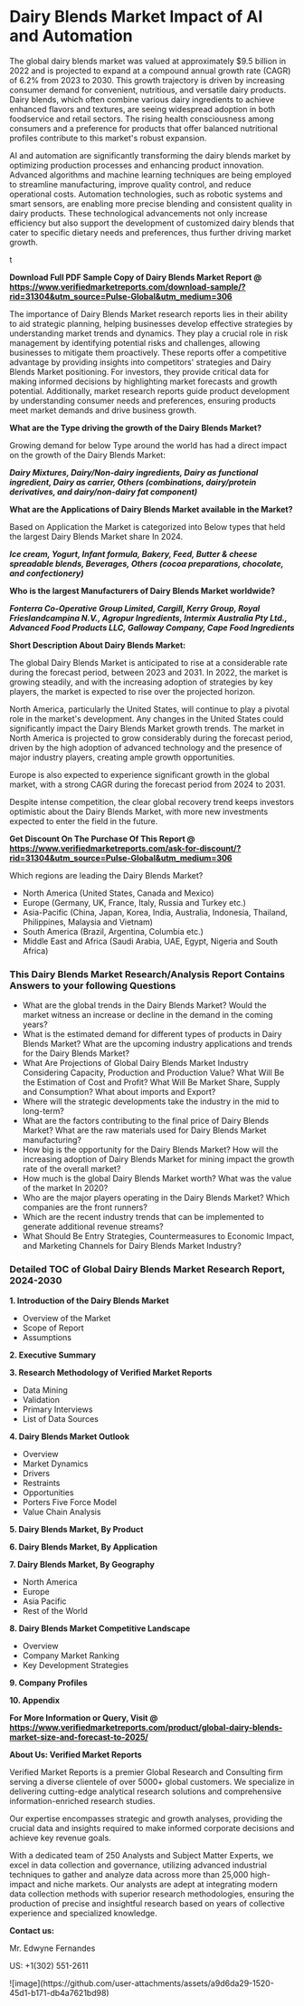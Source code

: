 <h1>Dairy Blends Market Impact of AI and Automation</h1><p>The global dairy blends market was valued at approximately $9.5 billion in 2022 and is projected to expand at a compound annual growth rate (CAGR) of 6.2% from 2023 to 2030. This growth trajectory is driven by increasing consumer demand for convenient, nutritious, and versatile dairy products. Dairy blends, which often combine various dairy ingredients to achieve enhanced flavors and textures, are seeing widespread adoption in both foodservice and retail sectors. The rising health consciousness among consumers and a preference for products that offer balanced nutritional profiles contribute to this market's robust expansion.</p><p>AI and automation are significantly transforming the dairy blends market by optimizing production processes and enhancing product innovation. Advanced algorithms and machine learning techniques are being employed to streamline manufacturing, improve quality control, and reduce operational costs. Automation technologies, such as robotic systems and smart sensors, are enabling more precise blending and consistent quality in dairy products. These technological advancements not only increase efficiency but also support the development of customized dairy blends that cater to specific dietary needs and preferences, thus further driving market growth.</p>t</p><p id="" class=""><strong>Download Full PDF Sample Copy of Dairy Blends Market Report @ <a href="https://www.verifiedmarketreports.com/download-sample/?rid=31304&utm_source=Pulse-Global&utm_medium=306" target="_blank">https://www.verifiedmarketreports.com/download-sample/?rid=31304&utm_source=Pulse-Global&utm_medium=306</a></strong></p><p>The importance of&nbsp;Dairy Blends Market research reports lies in their ability to aid strategic planning, helping businesses develop effective strategies by understanding market trends and dynamics. They play a crucial role in risk management by identifying potential risks and challenges, allowing businesses to mitigate them proactively. These reports offer a competitive advantage by providing insights into competitors' strategies and Dairy Blends Market positioning. For investors, they provide critical data for making informed decisions by highlighting market forecasts and growth potential. Additionally, market research reports guide product development by understanding consumer needs and preferences, ensuring products meet market demands and drive business growth.</p><p><strong>What are the&nbsp;Type driving the growth of the Dairy Blends Market?</strong></p><p id="" class="">Growing demand for below Type around the world has had a direct impact on the growth of the Dairy Blends Market:</p><em><strong>Dairy Mixtures, Dairy/Non-dairy ingredients, Dairy as functional ingredient, Dairy as carrier, Others (combinations, dairy/protein derivatives, and dairy/non-dairy fat component)</strong></em></p><strong>What are the&nbsp;Applications&nbsp;of Dairy Blends Market available in the Market?</strong></p><p id="" class="">Based on Application the Market is categorized into Below types that held the largest Dairy Blends Market share In 2024.</p><em><strong>Ice cream, Yogurt, Infant formula, Bakery, Feed, Butter & cheese spreadable blends, Beverages, Others (cocoa preparations, chocolate, and confectionery)</strong></em></p><strong>Who is the largest Manufacturers of Dairy Blends Market worldwide?</strong></p><p><em><strong>Fonterra Co-Operative Group Limited, Cargill, Kerry Group, Royal Frieslandcampina N.V., Agropur Ingredients, Intermix Australia Pty Ltd., Advanced Food Products LLC, Galloway Company, Cape Food Ingredients</strong></em></p><p id="" class=""><strong>Short Description About Dairy Blends Market:</strong></p><p>The global Dairy Blends Market is anticipated to rise at a considerable rate during the forecast period, between 2023 and 2031. In 2022, the market is growing steadily, and with the increasing adoption of strategies by key players, the market is expected to rise over the projected horizon.</p><p>North America, particularly the United States, will continue to play a pivotal role in the market's development. Any changes in the United States could significantly impact the Dairy Blends Market growth trends. The market in North America is projected to grow considerably during the forecast period, driven by the high adoption of advanced technology and the presence of major industry players, creating ample growth opportunities.</p><p>Europe is also expected to experience significant growth in the global market, with a strong CAGR during the forecast period from 2024 to 2031.</p><p>Despite intense competition, the clear global recovery trend keeps investors optimistic about the Dairy Blends Market, with more new investments expected to enter the field in the future.</p><p id="" class=""><strong>Get Discount On The Purchase Of This Report @ <a href="https://www.verifiedmarketreports.com/ask-for-discount/?rid=31304&utm_source=Pulse-Global&utm_medium=306" target="_blank">https://www.verifiedmarketreports.com/ask-for-discount/?rid=31304&utm_source=Pulse-Global&utm_medium=306</a></strong></p>Which regions are leading the Dairy Blends Market?</p><ul><li>North America (United States, Canada and Mexico)</li><li>Europe (Germany, UK, France, Italy, Russia and Turkey etc.)</li><li>Asia-Pacific (China, Japan, Korea, India, Australia, Indonesia, Thailand, Philippines, Malaysia and Vietnam)</li><li>South America (Brazil, Argentina, Columbia etc.)</li><li>Middle East and Africa (Saudi Arabia, UAE, Egypt, Nigeria and South Africa)</li></ul><h3 id="" class="">This Dairy Blends Market Research/Analysis Report Contains Answers to your following Questions</h3><ul><li>What are the global trends in the Dairy Blends Market? Would the market witness an increase or decline in the demand in the coming years?</li><li>What is the estimated demand for different types of products in Dairy Blends Market? What are the upcoming industry applications and trends for the Dairy Blends Market?</li><li>What Are Projections of Global Dairy Blends Market Industry Considering Capacity, Production and Production Value? What Will Be the Estimation of Cost and Profit? What Will Be Market Share, Supply and Consumption? What about imports and Export?</li><li>Where will the strategic developments take the industry in the mid to long-term?</li><li>What are the factors contributing to the final price of Dairy Blends Market? What are the raw materials used for Dairy Blends Market manufacturing?</li><li>How big is the opportunity for the Dairy Blends Market? How will the increasing adoption of Dairy Blends Market for mining impact the growth rate of the overall market?</li><li>How much is the global Dairy Blends Market worth? What was the value of the market In 2020?</li><li>Who are the major players operating in the Dairy Blends Market? Which companies are the front runners?</li><li>Which are the recent industry trends that can be implemented to generate additional revenue streams?</li><li>What Should Be Entry Strategies, Countermeasures to Economic Impact, and Marketing Channels for Dairy Blends Market Industry?</li></ul><h3 id="" class="">Detailed TOC of Global Dairy Blends Market Research Report, 2024-2030</h3><p id="" class=""><strong>1. Introduction of the Dairy Blends Market</strong></p><ul><li>Overview of the Market</li><li>Scope of Report</li><li>Assumptions</li></ul><p id="" class=""><strong>2. Executive Summary</strong></p><p id="" class=""><strong>3. Research Methodology of Verified Market Reports</strong></p><ul><li>Data Mining</li><li>Validation</li><li>Primary Interviews</li><li>List of Data Sources</li></ul><p id="" class=""><strong>4. Dairy Blends Market Outlook</strong></p><ul><li>Overview</li><li>Market Dynamics</li><li>Drivers</li><li>Restraints</li><li>Opportunities</li><li>Porters Five Force Model</li><li>Value Chain Analysis</li></ul><p id="" class=""><strong>5. Dairy Blends Market, By Product</strong></p><p id="" class=""><strong>6. Dairy Blends Market, By Application</strong></p><p id="" class=""><strong>7. Dairy Blends Market, By Geography</strong></p><ul><li>North America</li><li>Europe</li><li>Asia Pacific</li><li>Rest of the World</li></ul><p id="" class=""><strong>8. Dairy Blends Market Competitive Landscape</strong></p><ul><li>Overview</li><li>Company Market Ranking</li><li>Key Development Strategies</li></ul><p id="" class=""><strong>9. Company Profiles</strong></p><p id="" class=""><strong>10. Appendix</strong></p><p id="" class=""><strong>For More Information or Query, Visit @ <a href="https://www.verifiedmarketreports.com/product/global-dairy-blends-market-size-and-forecast-to-2025/" target="_blank">https://www.verifiedmarketreports.com/product/global-dairy-blends-market-size-and-forecast-to-2025/</a></strong></p><p id="" class=""><strong>About Us: Verified Market Reports</strong></p><p id="" class="">Verified Market Reports is a premier Global Research and Consulting firm serving a diverse clientele of over 5000+ global customers. We specialize in delivering cutting-edge analytical research solutions and comprehensive information-enriched research studies.</p><p id="" class="">Our expertise encompasses strategic and growth analyses, providing the crucial data and insights required to make informed corporate decisions and achieve key revenue goals.</p><p id="" class="">With a dedicated team of 250 Analysts and Subject Matter Experts, we excel in data collection and governance, utilizing advanced industrial techniques to gather and analyze data across more than 25,000 high-impact and niche markets. Our analysts are adept at integrating modern data collection methods with superior research methodologies, ensuring the production of precise and insightful research based on years of collective experience and specialized knowledge.</p><p id="" class=""><strong>Contact us:</strong></p><p id="" class="">Mr. Edwyne Fernandes</p><p id="" class="">US: +1(302) 551-2611</p>
![image](https://github.com/user-attachments/assets/a9d6da29-1520-45d1-b171-db4a7621bd98)
